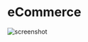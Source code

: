 # eCommerce

![screenshot](https://user-images.githubusercontent.com/111965224/210205829-4376cc22-ce1d-48c4-aacf-c9d49765aaa8.png)
